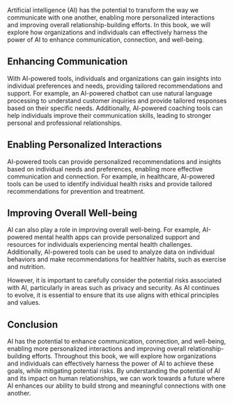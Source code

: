
Artificial intelligence (AI) has the potential to transform the way we communicate with one another, enabling more personalized interactions and improving overall relationship-building efforts. In this book, we will explore how organizations and individuals can effectively harness the power of AI to enhance communication, connection, and well-being.

Enhancing Communication
-----------------------

With AI-powered tools, individuals and organizations can gain insights into individual preferences and needs, providing tailored recommendations and support. For example, an AI-powered chatbot can use natural language processing to understand customer inquiries and provide tailored responses based on their specific needs. Additionally, AI-powered coaching tools can help individuals improve their communication skills, leading to stronger personal and professional relationships.

Enabling Personalized Interactions
----------------------------------

AI-powered tools can provide personalized recommendations and insights based on individual needs and preferences, enabling more effective communication and connection. For example, in healthcare, AI-powered tools can be used to identify individual health risks and provide tailored recommendations for prevention and treatment.

Improving Overall Well-being
----------------------------

AI can also play a role in improving overall well-being. For example, AI-powered mental health apps can provide personalized support and resources for individuals experiencing mental health challenges. Additionally, AI-powered tools can be used to analyze data on individual behaviors and make recommendations for healthier habits, such as exercise and nutrition.

However, it is important to carefully consider the potential risks associated with AI, particularly in areas such as privacy and security. As AI continues to evolve, it is essential to ensure that its use aligns with ethical principles and values.

Conclusion
----------

AI has the potential to enhance communication, connection, and well-being, enabling more personalized interactions and improving overall relationship-building efforts. Throughout this book, we will explore how organizations and individuals can effectively harness the power of AI to achieve these goals, while mitigating potential risks. By understanding the potential of AI and its impact on human relationships, we can work towards a future where AI enhances our ability to build strong and meaningful connections with one another.
